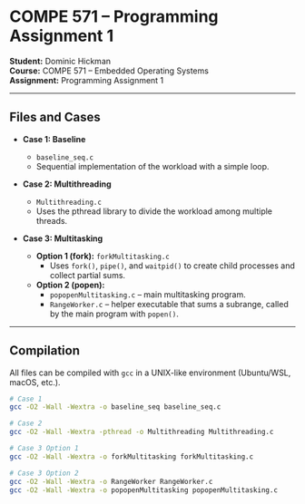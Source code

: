 # COMPE 571 – Programming Assignment 1

**Student:** Dominic Hickman  
**Course:** COMPE 571 – Embedded Operating Systems  
**Assignment:** Programming Assignment 1  

---

## Files and Cases

- **Case 1: Baseline**
  - `baseline_seq.c`  
  - Sequential implementation of the workload with a simple loop.

- **Case 2: Multithreading**
  - `Multithreading.c`  
  - Uses the pthread library to divide the workload among multiple threads.

- **Case 3: Multitasking**
  - **Option 1 (fork):** `forkMultitasking.c`  
    - Uses `fork()`, `pipe()`, and `waitpid()` to create child processes and collect partial sums.  
  - **Option 2 (popen):**  
    - `popopenMultitasking.c` – main multitasking program.  
    - `RangeWorker.c` – helper executable that sums a subrange, called by the main program with `popen()`.  

---

## Compilation

All files can be compiled with `gcc` in a UNIX-like environment (Ubuntu/WSL, macOS, etc.).

```bash
# Case 1
gcc -O2 -Wall -Wextra -o baseline_seq baseline_seq.c

# Case 2
gcc -O2 -Wall -Wextra -pthread -o Multithreading Multithreading.c

# Case 3 Option 1
gcc -O2 -Wall -Wextra -o forkMultitasking forkMultitasking.c

# Case 3 Option 2
gcc -O2 -Wall -Wextra -o RangeWorker RangeWorker.c
gcc -O2 -Wall -Wextra -o popopenMultitasking popopenMultitasking.c
